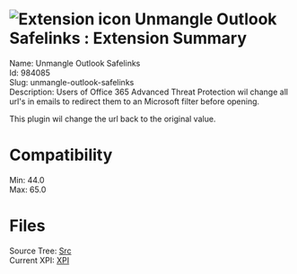 # ![Extension icon](https://addons.thunderbird.net/user-media/addon_icons/984/984085-64.png?modified=6b88f37c) Unmangle Outlook Safelinks : Extension Summary

Name: Unmangle Outlook Safelinks  
Id: 984085  
Slug: unmangle-outlook-safelinks  
Description: Users of Office 365 Advanced Threat Protection wil change
all url's in emails to redirect them to an Microsoft filter before opening.

This plugin wil change the url back to the original value.
  

# Compatibility
Min: 44.0  
Max: 65.0  

# Files

Source Tree: [Src](C:/Dev/Thunderbird/ThunderKdB/xall/x60/984085-unmangle-outlook-safelinks/src)  
Current XPI: [XPI](C:/Dev/Thunderbird/ThunderKdB/xall/x60/984085-unmangle-outlook-safelinks/xpi)  



